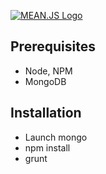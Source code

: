 [![MEAN.JS Logo](http://meanjs.org/img/logo-small.png)](http://meanjs.org/)

## Prerequisites

* Node, NPM
* MongoDB

## Installation

* Launch mongo
* npm install
* grunt
